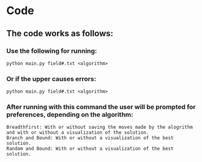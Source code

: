 # Code

## The code works as follows:

### Use the following for running:

```
python main.py field#.txt <algorithm>
```

### Or if the upper causes errors:

```
python main.py field#.txt <algorithm>
```

### After running with this command the user will be prompted for preferences, depending on the algorithm:
```
Breadthfirst: With or without saving the moves made by the alogrithm and with or without a visualization of the solution.
Branch and Bound: With or without a visualization of the best solution.
Random and Bound: With or without a visualization of the best solution.
```
